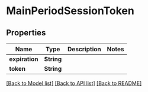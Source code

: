 # MainPeriodSessionToken

## Properties

Name | Type | Description | Notes
------------ | ------------- | ------------- | -------------
**expiration** | **String** |  |
**token** | **String** |  |

[[Back to Model list]](./README.md#documentation-for-models) [[Back to API list]](./README.md#documentation-for-api-endpoints) [[Back to README]](../README.md)

